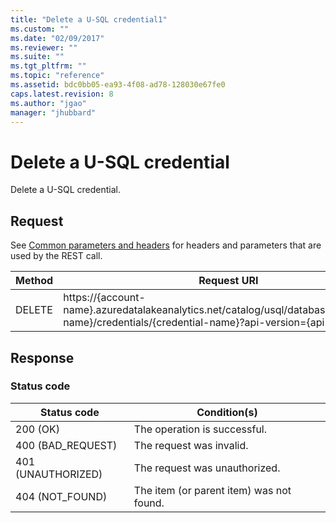 ```yaml
---
title: "Delete a U-SQL credential1"
ms.custom: ""
ms.date: "02/09/2017"
ms.reviewer: ""
ms.suite: ""
ms.tgt_pltfrm: ""
ms.topic: "reference"
ms.assetid: bdc0bb05-ea93-4f08-ad78-128030e67fe0
caps.latest.revision: 8
ms.author: "jgao"
manager: "jhubbard"
---
```

# Delete a U-SQL credential
Delete a U-SQL credential.
  
## Request  
 See [Common parameters and headers](../AzureDataLakeStoreREST/job-management-apis.md#bk_common_adla) for headers and parameters that are used by the REST call.  
  

 
|Method|Request URI|  
|-|-| 
|DELETE|https://{account-name}.azuredatalakeanalytics.net/catalog/usql/databases/{database-name}/credentials/{credential-name}?api-version={api-version}|  
  
## Response  
  
### Status code  
  

|Status code|Condition(s)|  
|-|-|  
|200 (OK)|The operation is successful.|  
|400 (BAD_REQUEST)	|The request was invalid.|
|401 (UNAUTHORIZED)|	The request was unauthorized.|
|404 (NOT_FOUND)|The item (or parent item) was not found.|